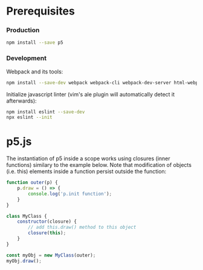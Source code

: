 # Prerequisites
### Production
```bash
npm install --save p5
```

### Development
Webpack and its tools:

```bash
npm install --save-dev webpack webpack-cli webpack-dev-server html-webpack-plugin
```

Initialize javascript linter (vim's ale plugin will automatically detect it afterwards):

```bash
npm install eslint --save-dev
npx eslint --init
```


# p5.js
The instantiation of p5 inside a scope works using closures (inner functions) similary to the example below. Note that modification of objects (i.e. this) elements inside a function persist outside the function:

```javascript
function outer(p) {
    p.draw = () => {
        console.log('p.init function');
    }
}

class MyClass {
    constructor(closure) {
        // add this.draw() method to this object
        closure(this);
    }
}

const myObj = new MyClass(outer);
myObj.draw();
```
